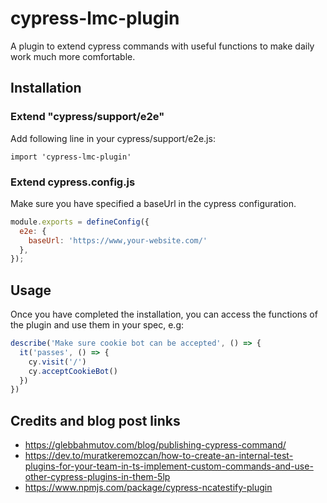 # cypress-lmc-plugin

A plugin to extend cypress commands with useful functions to make daily work much more comfortable.

## Installation

### Extend "cypress/support/e2e"

Add following line in your cypress/support/e2e.js:

`import 'cypress-lmc-plugin'`

### Extend cypress.config.js

Make sure you have specified a baseUrl in the cypress configuration.

```js
module.exports = defineConfig({
  e2e: {
    baseUrl: 'https://www,your-website.com/'
  },
});
```

## Usage

Once you have completed the installation, you can access the functions of the plugin and use them in your spec, e.g:

```js
describe('Make sure cookie bot can be accepted', () => {
  it('passes', () => {
    cy.visit('/')
    cy.acceptCookieBot()
  })
})
```

## Credits and blog post links
- https://glebbahmutov.com/blog/publishing-cypress-command/
- https://dev.to/muratkeremozcan/how-to-create-an-internal-test-plugins-for-your-team-in-ts-implement-custom-commands-and-use-other-cypress-plugins-in-them-5lp
- https://www.npmjs.com/package/cypress-ncatestify-plugin
